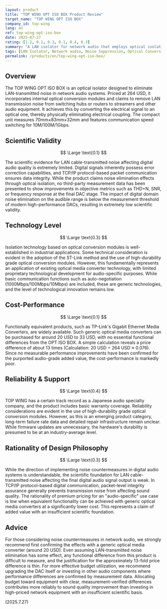 ```yaml
---
layout: product
title: "TOP WING OPT ISO BOX Product Review"
target_name: "TOP WING OPT ISO BOX"
company_id: top-wing
lang: en
ref: top-wing-opt-iso-box
date: 2025-07-27
rating: [1.2, 0.1, 0.3, 0.1, 0.4, 0.3]
summary: "A LAN isolator for network audio that employs optical isolation technology, but presents significant issues in both scientific validity and cost-effectiveness relative to its approximately 267 USD price point."
tags: [LAN Isolator, Network audio, Noise Suppression, Optical Conversion]
permalink: /products/en/top-wing-opt-iso-box/
---
```

## Overview

The TOP WING OPT ISO BOX is an optical isolator designed to eliminate LAN-transmitted noise in network audio systems. Priced at 264 USD, it incorporates internal optical conversion modules and claims to remove LAN transmission noise from switching hubs or routers to streamers and other audio equipment. It achieves this by converting the electrical signal to an optical one, thereby physically eliminating electrical coupling. The compact unit measures 70mm×83mm×32mm and features communication speed switching for 10M/100M/1Gbps.

## Scientific Validity

$$ \Large \text{0.1} $$

The scientific evidence for LAN cable-transmitted noise affecting digital audio quality is extremely limited. Digital signals inherently possess error correction capabilities, and TCP/IP protocol-based packet communication ensures data integrity. While the product claims noise elimination effects through optical isolation, no third-party measurement data has been presented to show improvements in objective metrics such as THD+N, SNR, or frequency response at the final DAC stage. The impact of digital domain noise elimination on the audible range is below the measurement threshold of modern high-performance DACs, resulting in extremely low scientific validity.

## Technology Level

$$ \Large \text{0.3} $$

Isolation technology based on optical conversion modules is well-established in industrial applications. Some technical consideration is evident in the adoption of the ST-Link method and the use of high-durability grade optical conversion modules. However, this fundamentally represents an application of existing optical media converter technology, with limited proprietary technological development for audio-specific purposes. While basic communication functions such as auto-negotiation (1000Mbps/100Mbps/10Mbps) are included, these are generic technologies, and the level of technological innovation remains low.

## Cost-Performance

$$ \Large \text{0.1} $$

Functionally equivalent products, such as TP-Link's Gigabit Ethernet Media Converters, are widely available. Such generic optical media converters can be purchased for around 20 USD to 33 USD, with no essential functional differences from the OPT ISO BOX. A simple calculation reveals a price difference of about 13 times (Calculation: 20 USD ÷ 264 USD ≈ 0.076). Since no measurable performance improvements have been confirmed for the purported audio-grade added value, the cost-performance is markedly poor.

## Reliability & Support

$$ \Large \text{0.4} $$

TOP WING has a certain track record as a Japanese audio specialty company, and the product includes basic warranty coverage. Reliability considerations are evident in the use of high-durability grade optical conversion modules. However, as this is an emerging product category, long-term failure rate data and detailed repair infrastructure remain unclear. While firmware updates are unnecessary, the hardware's durability is presumed to be at an industry-average level.

## Rationality of Design Philosophy

$$ \Large \text{0.3} $$

While the direction of implementing noise countermeasures in digital audio systems is understandable, the scientific foundation for LAN cable-transmitted noise affecting the final digital audio signal output is weak. In TCP/IP protocol-based digital communication, packet-level integrity assurance generally prevents transmission noise from affecting sound quality. The rationality of premium pricing for an "audio-specific" use case is low when equivalent functionality can be achieved with generic optical media converters at a significantly lower cost. This represents a claim of added value with an insufficient scientific foundation.

## Advice

For those considering noise countermeasures in network audio, we strongly recommend first confirming the effects with a generic optical media converter (around 20 USD). Even assuming LAN-transmitted noise elimination has some effect, any functional difference from this product is difficult to measure, and the justification for the approximately 13-fold price difference is thin. For more effective budget utilization, we recommend upgrading the DAC itself or investing in other audio components where performance differences are confirmed by measurement data. Allocating budget toward equipment with clear, measurement-verified differences contributes more reliably to sound quality improvement than investing in high-priced network equipment with an insufficient scientific basis.

(2025.7.27)
